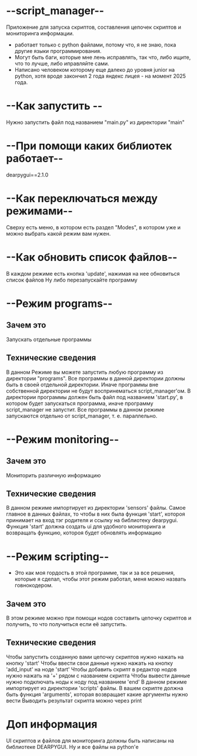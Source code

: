 # --script_manager--

Приложение для запуска скриптов, составления цепочек скриптов и мониторинга информации.
* работает только с python файлами, потому что, я не знаю, пока другие языки программирования.
* Могут быть баги, которые мне лень исправлять, так что, либо ищите, что то лучше, либо иправляйте сами.
* Написано человеком которому еще далеко до уровня junior на python, хотя вроде закончил 2 года яндекс лицея - на момент 2025 года.

# --Как запустить --

Нужно запустить файл под названием "main.py" из директории "main"

# --При помощи каких библиотек работает--

dearpygui==2.1.0

# --Как переключаться между режимами--

Сверху есть меню, в котором есть раздел "Modes", в котором уже и можно выбрать какой режим вам нужен.

# --Как обновить список файлов--

В каждом режиме есть кнопка 'update', нажимая на нее обновиться список файлов
Ну либо перезапускайте программу

# --Режим programs--

## Зачем это

Запускать отдельные программы

## Технические сведения

В данном Режиме вы можете запустить любую программу из директории "programs".
Все программы в данной директории должны быть в своей отдельной директории. Иначе программы вне собственной директории не будут воспринематься script_manager'ом.
В директории программы должен быть файл под названием 'start.py', в котором будет запускаться программа, иначе программу script_manager не запустит.
Все программы в данном режиме запускаются отдельно от script_manager, т. е. параллельно.

# --Режим monitoring--

## Зачем это

Мониторить различную информацию

## Технические сведения

В данном режиме импортирует из директории 'sensors' файлы.
Самое главное в данных файлах, то чтобы в них была функция 'start', котороя принимает на вход тэг родителя и ссылку на библиотеку dearpygui.
Функция 'start' должна создать ui для удобного мониторинга и возвращать функцию, котороя будет обновлять информацию

# --Режим scripting--

* Это как моя гордость в этой программе, так и за все решения, которые я сделал, чтобы этот режим работал, меня можно назвать говнокодером.

## Зачем это

В этом режиме можно при помощи нодов составить цепочку скриптов и получить, то что получиться если её запустить.

## Технические сведения

Чтобы запустить созданную вами цепочку скриптов нужно нажать на кнопку 'start'
Чтобы ввести свои данные нужно нажать на кнопку 'add_input' на ноде 'start'
Чтобы добавить скрипт в редактор нодов нужно нажать на '+' рядом с названием скрипта
Чтобы вывести данные нужно подключать ноды к ноду под названием 'end'
В данном режиме импортирует из директории 'scripts' файлы.
В вашем скрипте должна быть функция 'arguments', которая возвращает какие аргументы нужно вести
Выводить результат скрипта можно через print

# Доп информация
 UI скриптов и файлов для мониторинга должны быть написаны на библиотеке DEARPYGUI.
 Ну и все файлы на python'е
